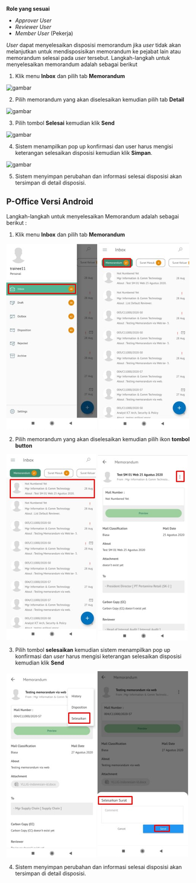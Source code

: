 **Role yang sesuai**

- *Approver User*
- *Reviewer User*
- *Member User* (Pekerja)

*User* dapat menyelesaikan disposisi memorandum jika *user* tidak akan melanjutkan untuk mendisposisikan memorandum ke pejabat lain atau memorandum selesai pada *user* tersebut. Langkah-langkah untuk menyelesaikan memorandum adalah sebagai berikut

1. Klik menu **Inbox** dan pilih tab **Memorandum**

![gambar](SC_Memorandum/MM81.png)

2. Pilih memorandum yang akan diselesaikan kemudian pilih tab **Detail**

![gambar](SC_Memorandum/MM82.png)

3. Pilih tombol **Selesai** kemudian klik **Send**

![gambar](SC_Memorandum/MM83.png)

4. Sistem menampilkan pop up konfirmasi dan user harus mengisi keterangan selesaikan disposisi kemudian klik **Simpan**.

![gambar](SC_Memorandum/MM84.png)

5. Sistem menyimpan perubahan dan informasi selesai disposisi akan tersimpan di detail disposisi.
























## **P-Office Versi Android**

Langkah-langkah untuk menyelesaikan Memorandum adalah sebagai berikut :

1. Klik menu **Inbox** dan pilih tab **Memorandum**

![gambar](Memorandum/MM_Android/Selesaidisposisi/A01.jpg) ![gambar](Memorandum/MM_Android/Selesaidisposisi/A02.jpg)

2. Pilih memorandum yang akan diselesaikan kemudian pilih ikon **tombol button**

![gambar](Memorandum/MM_Android/Selesaidisposisi/A03.jpg) ![gambar](Memorandum/MM_Android/Selesaidisposisi/A04.jpg)

3. Pilih tombol **selesaikan** kemudian sistem menampilkan pop up konfirmasi dan _user_ harus mengisi keterangan selesaikan disposisi kemudian klik **Send**

![gambar](Memorandum/MM_Android/Selesaidisposisi/A05.jpg) ![gambar](Memorandum/MM_Android/Selesaidisposisi/A06.jpg)

4. Sistem menyimpan perubahan dan informasi selesai disposisi akan tersimpan di detail disposisi.
